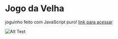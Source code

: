 # Jogo da Velha
joguinho feito com JavaScript puro!
<a target="_blank" rel="noopener noreferrer" href="https://samuelaraag.github.io/jogo-da-velha/">link para acessar</a>

![Alt Text](https://raw.githubusercontent.com/SamuelAraag/jogo-da-velha/main/assets/Captura%20de%20Tela%202024-05-15%20%C3%A0s%2022.32.18.png)
